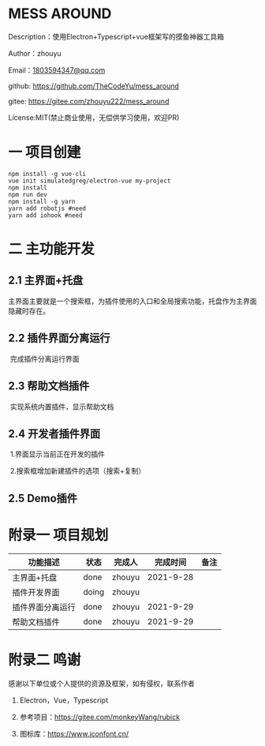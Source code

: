 # MESS AROUND

Description：使用Electron+Typescript+vue框架写的摸鱼神器工具箱

Author：zhouyu

Email：1803594347@qq.com

github:	https://github.com/TheCodeYu/mess_around

gitee: 	https://gitee.com/zhouyu222/mess_around

License:MIT(禁止商业使用，无偿供学习使用，欢迎PR)



# 一 项目创建

```shell
npm install -g vue-cli
vue init simulatedgreg/electron-vue my-project
npm install
npm run dev
npm install -g yarn
yarn add robotjs #need 
yarn add iohook	#need 

```

# 二	主功能开发

## 2.1	主界面+托盘

​	主界面主要就是一个搜索框，为插件使用的入口和全局搜索功能，托盘作为主界面隐藏时存在。

## 2.2	插件界面分离运行

​	完成插件分离运行界面

## 2.3	帮助文档插件

​	实现系统内置插件，显示帮助文档

## 2.4	开发者插件界面

​	1.界面显示当前正在开发的插件

​	2.搜索框增加新建插件的选项（搜索+复制）

## 2.5	Demo插件

# 附录一	项目规划

| 功能描述         | 状态  | 完成人 | 完成时间  | 备注 |
| ---------------- | ----- | ------ | --------- | ---- |
| 主界面+托盘      | done  | zhouyu | 2021-9-28 |      |
| 插件开发界面     | doing | zhouyu |           |      |
| 插件界面分离运行 | done  | zhouyu | 2021-9-29 |      |
| 帮助文档插件     | done  | zhouyu | 2021-9-29 |      |

# 附录二	鸣谢

感谢以下单位或个人提供的资源及框架，如有侵权，联系作者

1. Electron，Vue，Typescript

2. 参考项目：https://gitee.com/monkeyWang/rubick

3. 图标库：https://www.iconfont.cn/

   

   

